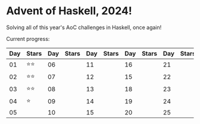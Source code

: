 # Advent of Haskell, 2024!

Solving all of this year's AoC challenges in Haskell, once again!

Current progress:

|Day|Stars|Day|Stars|Day|Stars|Day|Stars|Day|Stars|
|---|---|---|---|---|---|---|---|---|---|
|01|⭐️⭐️|06||11||16||21||
|02|⭐️⭐️|07||12||15||22||
|03|⭐️⭐️|08||13||18||23||
|04|⭐️|09||14||19||24||
|05||10||15||20||25||


